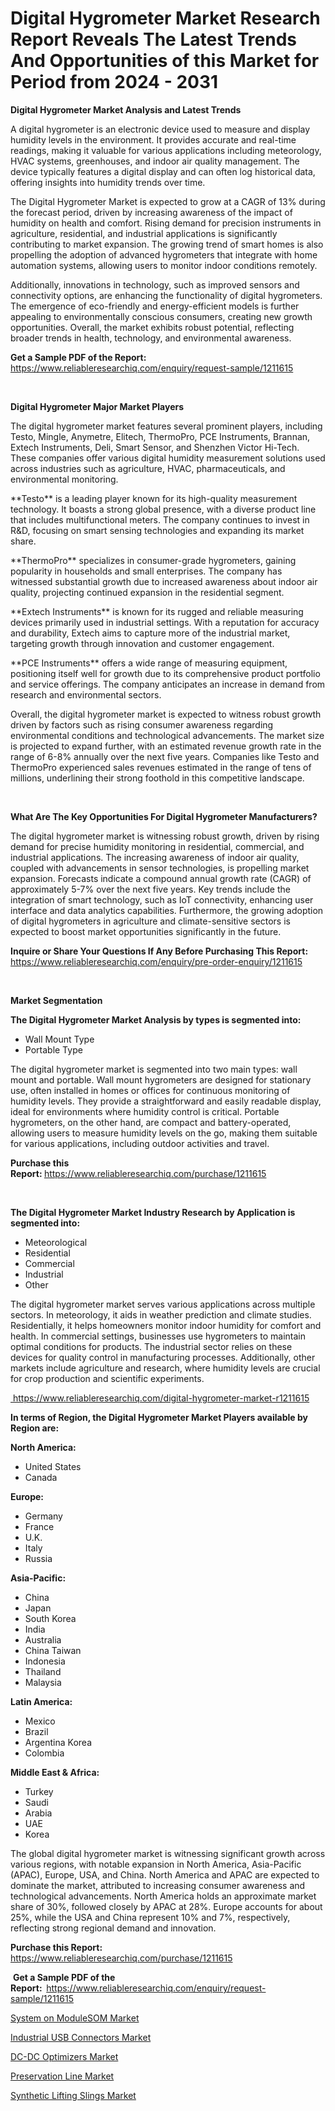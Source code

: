 <p><h1>Digital Hygrometer Market Research Report Reveals The Latest Trends And Opportunities of this Market for Period from 2024 - 2031</h1></p><p><strong>Digital Hygrometer Market Analysis and Latest Trends</strong></p>
<p><p>A digital hygrometer is an electronic device used to measure and display humidity levels in the environment. It provides accurate and real-time readings, making it valuable for various applications including meteorology, HVAC systems, greenhouses, and indoor air quality management. The device typically features a digital display and can often log historical data, offering insights into humidity trends over time.</p><p>The Digital Hygrometer Market is expected to grow at a CAGR of 13% during the forecast period, driven by increasing awareness of the impact of humidity on health and comfort. Rising demand for precision instruments in agriculture, residential, and industrial applications is significantly contributing to market expansion. The growing trend of smart homes is also propelling the adoption of advanced hygrometers that integrate with home automation systems, allowing users to monitor indoor conditions remotely.</p><p>Additionally, innovations in technology, such as improved sensors and connectivity options, are enhancing the functionality of digital hygrometers. The emergence of eco-friendly and energy-efficient models is further appealing to environmentally conscious consumers, creating new growth opportunities. Overall, the market exhibits robust potential, reflecting broader trends in health, technology, and environmental awareness.</p></p>
<p><strong>Get a Sample PDF of the Report:&nbsp;</strong> <a href="https://www.reliableresearchiq.com/enquiry/request-sample/1211615?utm_campaign=1260&utm_medium=2&utm_source=Github&utm_content=ia&utm_term=05102024&utm_id=digital-hygrometer">https://www.reliableresearchiq.com/enquiry/request-sample/1211615</a></p>
<p>&nbsp;</p>
<p><strong>Digital Hygrometer Major Market Players</strong></p>
<p><p>The digital hygrometer market features several prominent players, including Testo, Mingle, Anymetre, Elitech, ThermoPro, PCE Instruments, Brannan, Extech Instruments, Deli, Smart Sensor, and Shenzhen Victor Hi-Tech. These companies offer various digital humidity measurement solutions used across industries such as agriculture, HVAC, pharmaceuticals, and environmental monitoring.</p><p>**Testo** is a leading player known for its high-quality measurement technology. It boasts a strong global presence, with a diverse product line that includes multifunctional meters. The company continues to invest in R&D, focusing on smart sensing technologies and expanding its market share.</p><p>**ThermoPro** specializes in consumer-grade hygrometers, gaining popularity in households and small enterprises. The company has witnessed substantial growth due to increased awareness about indoor air quality, projecting continued expansion in the residential segment.</p><p>**Extech Instruments** is known for its rugged and reliable measuring devices primarily used in industrial settings. With a reputation for accuracy and durability, Extech aims to capture more of the industrial market, targeting growth through innovation and customer engagement.</p><p>**PCE Instruments** offers a wide range of measuring equipment, positioning itself well for growth due to its comprehensive product portfolio and service offerings. The company anticipates an increase in demand from research and environmental sectors.</p><p>Overall, the digital hygrometer market is expected to witness robust growth driven by factors such as rising consumer awareness regarding environmental conditions and technological advancements. The market size is projected to expand further, with an estimated revenue growth rate in the range of 6-8% annually over the next five years. Companies like Testo and ThermoPro experienced sales revenues estimated in the range of tens of millions, underlining their strong foothold in this competitive landscape.</p></p>
<p>&nbsp;</p>
<p><strong>What Are The Key Opportunities For Digital Hygrometer Manufacturers?</strong></p>
<p><p>The digital hygrometer market is witnessing robust growth, driven by rising demand for precise humidity monitoring in residential, commercial, and industrial applications. The increasing awareness of indoor air quality, coupled with advancements in sensor technologies, is propelling market expansion. Forecasts indicate a compound annual growth rate (CAGR) of approximately 5-7% over the next five years. Key trends include the integration of smart technology, such as IoT connectivity, enhancing user interface and data analytics capabilities. Furthermore, the growing adoption of digital hygrometers in agriculture and climate-sensitive sectors is expected to boost market opportunities significantly in the future.</p></p>
<p><strong>Inquire or Share Your Questions If Any Before Purchasing This Report:</strong> <a href="https://www.reliableresearchiq.com/enquiry/pre-order-enquiry/1211615?utm_campaign=1260&utm_medium=2&utm_source=Github&utm_content=ia&utm_term=05102024&utm_id=digital-hygrometer">https://www.reliableresearchiq.com/enquiry/pre-order-enquiry/1211615</a></p>
<p>&nbsp;</p>
<p><strong>Market Segmentation</strong></p>
<p><strong>The Digital Hygrometer Market Analysis by types is segmented into:</strong></p>
<p><ul><li>Wall Mount Type</li><li>Portable Type</li></ul></p>
<p><p>The digital hygrometer market is segmented into two main types: wall mount and portable. Wall mount hygrometers are designed for stationary use, often installed in homes or offices for continuous monitoring of humidity levels. They provide a straightforward and easily readable display, ideal for environments where humidity control is critical. Portable hygrometers, on the other hand, are compact and battery-operated, allowing users to measure humidity levels on the go, making them suitable for various applications, including outdoor activities and travel.</p></p>
<p><strong>Purchase this Report:&nbsp;</strong><a href="https://www.reliableresearchiq.com/purchase/1211615?utm_campaign=1260&utm_medium=2&utm_source=Github&utm_content=ia&utm_term=05102024&utm_id=digital-hygrometer">https://www.reliableresearchiq.com/purchase/1211615</a></p>
<p>&nbsp;</p>
<p><strong>The Digital Hygrometer Market Industry Research by Application is segmented into:</strong></p>
<p><ul><li>Meteorological</li><li>Residential</li><li>Commercial</li><li>Industrial</li><li>Other</li></ul></p>
<p><p>The digital hygrometer market serves various applications across multiple sectors. In meteorology, it aids in weather prediction and climate studies. Residentially, it helps homeowners monitor indoor humidity for comfort and health. In commercial settings, businesses use hygrometers to maintain optimal conditions for products. The industrial sector relies on these devices for quality control in manufacturing processes. Additionally, other markets include agriculture and research, where humidity levels are crucial for crop production and scientific experiments.</p></p>
<p><a href="https://www.reliableresearchiq.com/digital-hygrometer-market-r1211615?utm_campaign=1260&utm_medium=2&utm_source=Github&utm_content=ia&utm_term=05102024&utm_id=digital-hygrometer">&nbsp;https://www.reliableresearchiq.com/digital-hygrometer-market-r1211615</a></p>
<p><strong>In terms of Region, the Digital Hygrometer Market Players available by Region are:</strong></p>
<p>
    <p> <strong> North America: </strong>
        <ul>
            <li>United States</li>
            <li>Canada</li>
        </ul>
        </p> 
    <p> <strong> Europe: </strong>
        <ul>
            <li>Germany</li>
            <li>France</li>
            <li>U.K.</li>
            <li>Italy</li>
            <li>Russia</li>
        </ul>
        </p> 
    <p> <strong> Asia-Pacific: </strong>
        <ul>
            <li>China</li>
            <li>Japan</li>
            <li>South Korea</li>
            <li>India</li>
            <li>Australia</li>
            <li>China Taiwan</li>
            <li>Indonesia</li>
            <li>Thailand</li>
            <li>Malaysia</li>
        </ul>
        </p> 
    <p> <strong> Latin America: </strong>
        <ul>
            <li>Mexico</li>
            <li>Brazil</li>
            <li>Argentina Korea</li>
            <li>Colombia</li>
        </ul>
        </p> 
    <p> <strong> Middle East & Africa: </strong>
        <ul>
            <li>Turkey</li>
            <li>Saudi</li>
            <li>Arabia</li>
            <li>UAE</li>
            <li>Korea</li>
        </ul>
    </p>
    </p>
<p><p>The global digital hygrometer market is witnessing significant growth across various regions, with notable expansion in North America, Asia-Pacific (APAC), Europe, USA, and China. North America and APAC are expected to dominate the market, attributed to increasing consumer awareness and technological advancements. North America holds an approximate market share of 30%, followed closely by APAC at 28%. Europe accounts for about 25%, while the USA and China represent 10% and 7%, respectively, reflecting strong regional demand and innovation.</p></p>
<p><strong>Purchase this Report: </strong><a href="https://www.reliableresearchiq.com/purchase/1211615?utm_campaign=1260&utm_medium=2&utm_source=Github&utm_content=ia&utm_term=05102024&utm_id=digital-hygrometer">https://www.reliableresearchiq.com/purchase/1211615</a></p>
<p>&nbsp;<strong>Get a Sample PDF of the Report:&nbsp;&nbsp;</strong><a href="https://www.reliableresearchiq.com/enquiry/request-sample/1211615?utm_campaign=1260&utm_medium=2&utm_source=Github&utm_content=ia&utm_term=05102024&utm_id=digital-hygrometer">https://www.reliableresearchiq.com/enquiry/request-sample/1211615</a></p>
<p><strong></strong></p>
<p><p><a href="https://issuu.com/reportprime-2/docs/system-on-modulesom-market-size-203_130960f5d7924d?utm_campaign=1260&utm_medium=2&utm_source=Github&utm_content=ia&utm_term=05102024&utm_id=digital-hygrometer">System on ModuleSOM Market</a></p><p><a href="https://issuu.com/reportprime-2/docs/industrial-usb-connectors-market-si_fde55825638424?utm_campaign=1260&utm_medium=2&utm_source=Github&utm_content=ia&utm_term=05102024&utm_id=digital-hygrometer">Industrial USB Connectors Market</a></p><p><a href="https://github.com/AdeaKodra585/Market-Research-Report-List-1/blob/main/dc-dc-optimizers-market.md?utm_campaign=1260&utm_medium=2&utm_source=Github&utm_content=ia&utm_term=05102024&utm_id=digital-hygrometer">DC-DC Optimizers Market</a></p><p><a href="https://www.linkedin.com/pulse/preservation-line-market-segmentation-in-depth-analysis-sheet-h5aac?utm_campaign=1260&utm_medium=2&utm_source=Github&utm_content=ia&utm_term=05102024&utm_id=digital-hygrometer">Preservation Line Market</a></p><p><a href="https://www.linkedin.com/pulse/synthetic-lifting-slings-market-research-report-2024--ogmqe?utm_campaign=1260&utm_medium=2&utm_source=Github&utm_content=ia&utm_term=05102024&utm_id=digital-hygrometer">Synthetic Lifting Slings Market</a></p></p>
